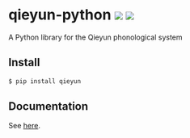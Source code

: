 # qieyun-python [![](https://badge.fury.io/py/qieyun.svg)](https://pypi.org/project/qieyun/) ![](https://github.com/nk2028/qieyun-python/workflows/Python%20package/badge.svg)

A Python library for the Qieyun phonological system

## Install

```sh
$ pip install qieyun
```

## Documentation

See [here](https://nk2028.shn.hk/qieyun-python/).
